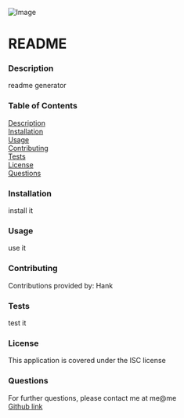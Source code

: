 
 ![Image](https://img.shields.io/badge/license-ISC-red)


# README  


### Description  
readme generator

### Table of Contents  
[Description](#description)  
[Installation](#installation)  
[Usage](#usage)  
[Contributing](#contributing)  
[Tests](#tests)  
[License](#license)  
[Questions](#questions)  


### Installation  
install it

### Usage  
use it  

### Contributing  
Contributions provided by: Hank

### Tests  
test it

### License  
This application is covered under the ISC license

### Questions  
For further questions, please contact me at me@me  
[Github link](https://unchar.bootcampcontent.com/me/)